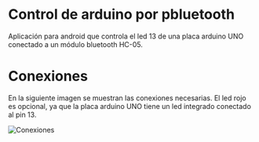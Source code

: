 # Control de arduino por pbluetooth
Aplicación para android  que controla el led 13 de una placa arduino UNO conectado a un módulo bluetooth HC-05.

# Conexiones
En la siguiente imagen se muestran las conexiones necesarias. El led rojo es opcional, ya que la placa arduino UNO tiene un led integrado conectado al pin 13.

![Conexiones](https://github.com/cochayuyo/bluetoothLed/blob/master/arduino-bluetooth.png)
